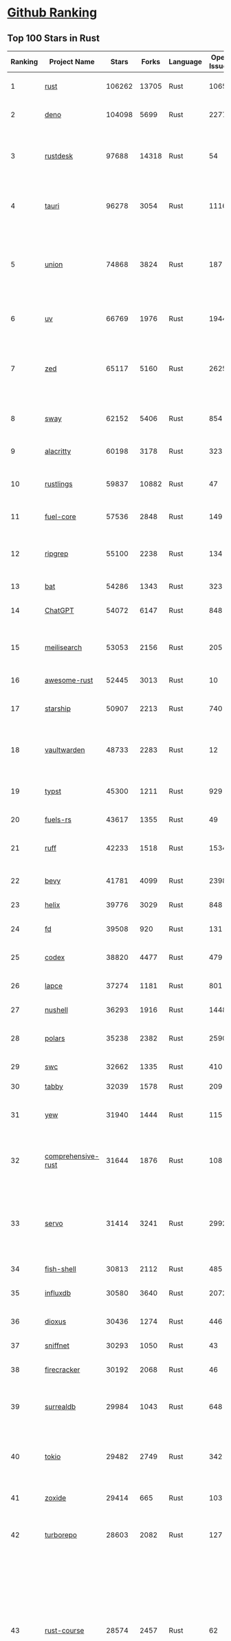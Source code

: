 [Github Ranking](../README.md)
==========

## Top 100 Stars in Rust

| Ranking | Project Name | Stars | Forks | Language | Open Issues | Description | Last Commit |
| ------- | ------------ | ----- | ----- | -------- | ----------- | ----------- | ----------- |
| 1 | [rust](https://github.com/rust-lang/rust) | 106262 | 13705 | Rust | 10651 | Empowering everyone to build reliable and efficient software. | 2025-09-05T18:03:31Z |
| 2 | [deno](https://github.com/denoland/deno) | 104098 | 5699 | Rust | 2277 | A modern runtime for JavaScript and TypeScript. | 2025-09-05T18:15:04Z |
| 3 | [rustdesk](https://github.com/rustdesk/rustdesk) | 97688 | 14318 | Rust | 54 | An open-source remote desktop application designed for self-hosting, as an alternative to TeamViewer. | 2025-09-05T08:49:55Z |
| 4 | [tauri](https://github.com/tauri-apps/tauri) | 96278 | 3054 | Rust | 1116 | Build smaller, faster, and more secure desktop and mobile applications with a web frontend. | 2025-09-04T10:52:39Z |
| 5 | [union](https://github.com/unionlabs/union) | 74868 | 3824 | Rust | 187 | The trust-minimized, zero-knowledge bridging protocol, designed for censorship resistance, extremely high security, and usage in decentralized finance. | 2025-09-05T17:51:22Z |
| 6 | [uv](https://github.com/astral-sh/uv) | 66769 | 1976 | Rust | 1944 | An extremely fast Python package and project manager, written in Rust. | 2025-09-05T18:14:41Z |
| 7 | [zed](https://github.com/zed-industries/zed) | 65117 | 5160 | Rust | 2625 | Code at the speed of thought – Zed is a high-performance, multiplayer code editor from the creators of Atom and Tree-sitter. | 2025-09-05T17:49:34Z |
| 8 | [sway](https://github.com/FuelLabs/sway) | 62152 | 5406 | Rust | 854 | 🌴 Empowering everyone to build reliable and efficient smart contracts. | 2025-09-05T13:37:45Z |
| 9 | [alacritty](https://github.com/alacritty/alacritty) | 60198 | 3178 | Rust | 323 | A cross-platform, OpenGL terminal emulator. | 2025-09-01T17:11:21Z |
| 10 | [rustlings](https://github.com/rust-lang/rustlings) | 59837 | 10882 | Rust | 47 | :crab: Small exercises to get you used to reading and writing Rust code! | 2025-08-21T22:05:36Z |
| 11 | [fuel-core](https://github.com/FuelLabs/fuel-core) | 57536 | 2848 | Rust | 149 | Rust full node implementation of the Fuel v2 protocol. | 2025-09-04T22:39:33Z |
| 12 | [ripgrep](https://github.com/BurntSushi/ripgrep) | 55100 | 2238 | Rust | 134 | ripgrep recursively searches directories for a regex pattern while respecting your gitignore | 2025-08-20T11:08:10Z |
| 13 | [bat](https://github.com/sharkdp/bat) | 54286 | 1343 | Rust | 323 | A cat(1) clone with wings. | 2025-09-04T06:38:23Z |
| 14 | [ChatGPT](https://github.com/lencx/ChatGPT) | 54072 | 6147 | Rust | 848 | 🔮 ChatGPT Desktop Application (Mac, Windows and Linux) | 2024-08-29T17:58:11Z |
| 15 | [meilisearch](https://github.com/meilisearch/meilisearch) | 53053 | 2156 | Rust | 205 | A lightning-fast search engine API bringing AI-powered hybrid search to your sites and applications. | 2025-09-03T14:33:31Z |
| 16 | [awesome-rust](https://github.com/rust-unofficial/awesome-rust) | 52445 | 3013 | Rust | 10 | A curated list of Rust code and resources. | 2025-09-04T07:49:50Z |
| 17 | [starship](https://github.com/starship/starship) | 50907 | 2213 | Rust | 740 | ☄🌌️  The minimal, blazing-fast, and infinitely customizable prompt for any shell! | 2025-09-04T21:33:47Z |
| 18 | [vaultwarden](https://github.com/dani-garcia/vaultwarden) | 48733 | 2283 | Rust | 12 | Unofficial Bitwarden compatible server written in Rust, formerly known as bitwarden_rs | 2025-08-29T11:14:40Z |
| 19 | [typst](https://github.com/typst/typst) | 45300 | 1211 | Rust | 929 | A new markup-based typesetting system that is powerful and easy to learn. | 2025-09-05T15:43:34Z |
| 20 | [fuels-rs](https://github.com/FuelLabs/fuels-rs) | 43617 | 1355 | Rust | 49 | Fuel Network Rust SDK | 2025-08-21T01:32:58Z |
| 21 | [ruff](https://github.com/astral-sh/ruff) | 42233 | 1518 | Rust | 1534 | An extremely fast Python linter and code formatter, written in Rust. | 2025-09-05T18:59:29Z |
| 22 | [bevy](https://github.com/bevyengine/bevy) | 41781 | 4099 | Rust | 2398 | A refreshingly simple data-driven game engine built in Rust | 2025-09-05T06:02:44Z |
| 23 | [helix](https://github.com/helix-editor/helix) | 39776 | 3029 | Rust | 848 | A post-modern modal text editor. | 2025-09-05T14:36:13Z |
| 24 | [fd](https://github.com/sharkdp/fd) | 39508 | 920 | Rust | 131 | A simple, fast and user-friendly alternative to 'find' | 2025-09-04T07:03:19Z |
| 25 | [codex](https://github.com/openai/codex) | 38820 | 4477 | Rust | 479 | Lightweight coding agent that runs in your terminal | 2025-09-05T18:35:18Z |
| 26 | [lapce](https://github.com/lapce/lapce) | 37274 | 1181 | Rust | 801 | Lightning-fast and Powerful Code Editor written in Rust | 2025-09-05T18:18:41Z |
| 27 | [nushell](https://github.com/nushell/nushell) | 36293 | 1916 | Rust | 1448 | A new type of shell | 2025-09-05T16:17:43Z |
| 28 | [polars](https://github.com/pola-rs/polars) | 35238 | 2382 | Rust | 2590 | Dataframes powered by a multithreaded, vectorized query engine, written in Rust | 2025-09-05T17:07:22Z |
| 29 | [swc](https://github.com/swc-project/swc) | 32662 | 1335 | Rust | 410 | Rust-based platform for the Web | 2025-09-05T14:54:16Z |
| 30 | [tabby](https://github.com/TabbyML/tabby) | 32039 | 1578 | Rust | 209 | Self-hosted AI coding assistant | 2025-08-26T20:03:41Z |
| 31 | [yew](https://github.com/yewstack/yew) | 31940 | 1444 | Rust | 115 | Rust / Wasm framework for creating reliable and efficient web applications | 2025-09-05T03:06:53Z |
| 32 | [comprehensive-rust](https://github.com/google/comprehensive-rust) | 31644 | 1876 | Rust | 108 | This is the Rust course used by the Android team at Google. It provides you the material to quickly teach Rust. | 2025-09-04T23:32:34Z |
| 33 | [servo](https://github.com/servo/servo) | 31414 | 3241 | Rust | 2992 | Servo aims to empower developers with a lightweight, high-performance alternative for embedding web technologies in applications. | 2025-09-05T18:38:42Z |
| 34 | [fish-shell](https://github.com/fish-shell/fish-shell) | 30813 | 2112 | Rust | 485 | The user-friendly command line shell. | 2025-09-05T07:41:08Z |
| 35 | [influxdb](https://github.com/influxdata/influxdb) | 30580 | 3640 | Rust | 2072 | Scalable datastore for metrics, events, and real-time analytics | 2025-09-05T16:37:48Z |
| 36 | [dioxus](https://github.com/DioxusLabs/dioxus) | 30436 | 1274 | Rust | 446 | Fullstack app framework for web, desktop, and mobile. | 2025-09-04T22:33:21Z |
| 37 | [sniffnet](https://github.com/GyulyVGC/sniffnet) | 30293 | 1050 | Rust | 43 | Comfortably monitor your Internet traffic 🕵️‍♂️ | 2025-09-03T21:49:13Z |
| 38 | [firecracker](https://github.com/firecracker-microvm/firecracker) | 30192 | 2068 | Rust | 46 | Secure and fast microVMs for serverless computing. | 2025-09-04T08:34:47Z |
| 39 | [surrealdb](https://github.com/surrealdb/surrealdb) | 29984 | 1043 | Rust | 648 | A scalable, distributed, collaborative, document-graph database, for the realtime web | 2025-09-05T17:04:59Z |
| 40 | [tokio](https://github.com/tokio-rs/tokio) | 29482 | 2749 | Rust | 342 | A runtime for writing reliable asynchronous applications with Rust. Provides I/O, networking, scheduling, timers, ... | 2025-09-05T17:48:52Z |
| 41 | [zoxide](https://github.com/ajeetdsouza/zoxide) | 29414 | 665 | Rust | 103 | A smarter cd command. Supports all major shells. | 2025-08-22T20:57:21Z |
| 42 | [turborepo](https://github.com/vercel/turborepo) | 28603 | 2082 | Rust | 127 | Build system optimized for JavaScript and TypeScript, written in Rust | 2025-09-03T18:18:24Z |
| 43 | [rust-course](https://github.com/sunface/rust-course) | 28574 | 2457 | Rust | 62 | “连续八年成为全世界最受喜爱的语言，无 GC 也无需手动内存管理、极高的性能和安全性、过程/OO/函数式编程、优秀的包管理、JS 未来基石" — 工作之余的第二语言来试试 Rust 吧。本书拥有全面且深入的讲解、生动贴切的示例、德芙般丝滑的内容，这可能是目前最用心的 Rust 中文学习教程 / Book  | 2025-08-26T01:08:34Z |
| 44 | [linera-protocol](https://github.com/linera-io/linera-protocol) | 28343 | 1893 | Rust | 468 | Main repository for the Linera protocol | 2025-09-05T17:02:16Z |
| 45 | [yazi](https://github.com/sxyazi/yazi) | 28040 | 601 | Rust | 42 | 💥 Blazing fast terminal file manager written in Rust, based on async I/O. | 2025-09-05T17:04:42Z |
| 46 | [just](https://github.com/casey/just) | 27523 | 579 | Rust | 298 | 🤖 Just a command runner | 2025-09-03T21:28:14Z |
| 47 | [iced](https://github.com/iced-rs/iced) | 27506 | 1355 | Rust | 317 | A cross-platform GUI library for Rust, inspired by Elm | 2025-09-02T21:34:34Z |
| 48 | [delta](https://github.com/dandavison/delta) | 27437 | 436 | Rust | 268 | A syntax-highlighting pager for git, diff, grep, and blame output | 2025-08-03T15:43:25Z |
| 49 | [hyperswitch](https://github.com/juspay/hyperswitch) | 26663 | 4009 | Rust | 807 | An open source payments switch written in Rust to make payments fast, reliable and affordable | 2025-09-05T15:04:07Z |
| 50 | [egui](https://github.com/emilk/egui) | 26348 | 1834 | Rust | 823 | egui: an easy-to-use immediate mode GUI in Rust that runs on both web and native | 2025-09-05T14:45:37Z |
| 51 | [zellij](https://github.com/zellij-org/zellij) | 26182 | 805 | Rust | 1184 | A terminal workspace with batteries included | 2025-08-28T15:48:35Z |
| 52 | [hyperfine](https://github.com/sharkdp/hyperfine) | 26063 | 418 | Rust | 41 | A command-line benchmarking tool | 2025-09-04T14:12:20Z |
| 53 | [czkawka](https://github.com/qarmin/czkawka) | 25963 | 819 | Rust | 467 | Multi functional app to find duplicates, empty folders, similar images etc. | 2025-08-21T04:17:03Z |
| 54 | [qdrant](https://github.com/qdrant/qdrant) | 25727 | 1795 | Rust | 348 | Qdrant - High-performance, massive-scale Vector Database and Vector Search Engine for the next generation of AI. Also available in the cloud https://cloud.qdrant.io/ | 2025-09-05T18:08:56Z |
| 55 | [atuin](https://github.com/atuinsh/atuin) | 25614 | 694 | Rust | 355 | ✨ Magical shell history | 2025-09-01T00:26:38Z |
| 56 | [Rocket](https://github.com/rwf2/Rocket) | 25361 | 1610 | Rust | 54 | A web framework for Rust. | 2025-08-31T17:17:07Z |
| 57 | [pingora](https://github.com/cloudflare/pingora) | 24992 | 1466 | Rust | 147 | A library for building fast, reliable and evolvable network services. | 2025-08-29T23:18:36Z |
| 58 | [Rust](https://github.com/TheAlgorithms/Rust) | 24623 | 2444 | Rust | 2 |  All Algorithms implemented in Rust  | 2025-08-29T21:25:36Z |
| 59 | [exa](https://github.com/ogham/exa) | 24121 | 663 | Rust | 196 | A modern replacement for ‘ls’. | 2024-09-24T15:18:09Z |
| 60 | [tools](https://github.com/rome/tools) | 23589 | 651 | Rust | 86 | Unified developer tools for JavaScript, TypeScript, and the web | 2023-09-04T08:42:49Z |
| 61 | [actix-web](https://github.com/actix/actix-web) | 23524 | 1779 | Rust | 188 | Actix Web is a powerful, pragmatic, and extremely fast web framework for Rust. | 2025-09-01T12:19:10Z |
| 62 | [anki](https://github.com/ankitects/anki) | 23511 | 2475 | Rust | 242 | Anki is a smart spaced repetition flashcard program | 2025-09-04T04:40:13Z |
| 63 | [chroma](https://github.com/chroma-core/chroma) | 23069 | 1806 | Rust | 231 | Open-source search and retrieval database for AI applications. | 2025-09-05T17:05:26Z |
| 64 | [axum](https://github.com/tokio-rs/axum) | 23002 | 1234 | Rust | 52 | Ergonomic and modular web framework built with Tokio, Tower, and Hyper | 2025-09-05T08:10:56Z |
| 65 | [difftastic](https://github.com/Wilfred/difftastic) | 22882 | 395 | Rust | 220 | a structural diff that understands syntax 🟥🟩 | 2025-08-29T22:03:37Z |
| 66 | [fnm](https://github.com/Schniz/fnm) | 22048 | 575 | Rust | 280 | 🚀 Fast and simple Node.js version manager, built in Rust | 2025-08-31T10:47:24Z |
| 67 | [tree-sitter](https://github.com/tree-sitter/tree-sitter) | 21921 | 2044 | Rust | 117 | An incremental parsing system for programming tools | 2025-09-04T09:00:14Z |
| 68 | [wezterm](https://github.com/wezterm/wezterm) | 21677 | 989 | Rust | 1266 | A GPU-accelerated cross-platform terminal emulator and multiplexer written by @wez and implemented in Rust | 2025-09-01T02:42:36Z |
| 69 | [coreutils](https://github.com/uutils/coreutils) | 21081 | 1532 | Rust | 339 | Cross-platform Rust rewrite of the GNU coreutils | 2025-09-05T09:28:38Z |
| 70 | [Graphite](https://github.com/GraphiteEditor/Graphite) | 21015 | 888 | Rust | 298 | An open source graphics editor for 2025: comprehensive 2D content creation tool suite for graphic design, digital art, and interactive real-time motion graphics — featuring node-based procedural editing | 2025-09-05T18:51:18Z |
| 71 | [sonic](https://github.com/valeriansaliou/sonic) | 20965 | 605 | Rust | 64 | 🦔 Fast, lightweight & schema-less search backend. An alternative to Elasticsearch that runs on a few MBs of RAM. | 2025-01-06T21:19:17Z |
| 72 | [biome](https://github.com/biomejs/biome) | 20892 | 688 | Rust | 274 | A toolchain for web projects, aimed to provide functionalities to maintain them. Biome offers formatter and linter, usable via CLI and LSP. | 2025-09-05T18:56:14Z |
| 73 | [gitui](https://github.com/gitui-org/gitui) | 20479 | 643 | Rust | 200 | Blazing 💥 fast terminal-ui for git written in rust 🦀 | 2025-08-28T06:52:48Z |
| 74 | [RustPython](https://github.com/RustPython/RustPython) | 20468 | 1341 | Rust | 327 | A Python Interpreter written in Rust | 2025-09-04T06:34:10Z |
| 75 | [mdBook](https://github.com/rust-lang/mdBook) | 20271 | 1763 | Rust | 522 | Create book from markdown files. Like Gitbook but implemented in Rust | 2025-09-05T00:22:11Z |
| 76 | [vector](https://github.com/vectordotdev/vector) | 20236 | 1846 | Rust | 1960 | A high-performance observability data pipeline. | 2025-09-05T18:56:27Z |
| 77 | [slint](https://github.com/slint-ui/slint) | 20218 | 733 | Rust | 739 | Slint is an open-source declarative GUI toolkit to build native user interfaces for Rust, C++, JavaScript, or Python apps. | 2025-09-05T18:18:15Z |
| 78 | [gleam](https://github.com/gleam-lang/gleam) | 20215 | 861 | Rust | 173 | ⭐️ A friendly language for building type-safe, scalable systems! | 2025-09-04T13:26:03Z |
| 79 | [wasmer](https://github.com/wasmerio/wasmer) | 20002 | 909 | Rust | 223 | 🚀 Fast, secure, lightweight containers based on WebAssembly | 2025-09-04T17:31:22Z |
| 80 | [jj](https://github.com/jj-vcs/jj) | 19925 | 702 | Rust | 571 | A Git-compatible VCS that is both simple and powerful | 2025-09-05T19:00:56Z |
| 81 | [xi-editor](https://github.com/xi-editor/xi-editor) | 19836 | 703 | Rust | 135 | A modern editor with a backend written in Rust. | 2024-03-19T00:11:37Z |
| 82 | [neon](https://github.com/neondatabase/neon) | 19636 | 766 | Rust | 285 | Neon: Serverless Postgres. We separated storage and compute to offer autoscaling, code-like database branching, and scale to zero. | 2025-09-02T17:56:34Z |
| 83 | [goose](https://github.com/block/goose) | 19314 | 1678 | Rust | 292 | an open source, extensible AI agent that goes beyond code suggestions - install, execute, edit, and test with any LLM | 2025-09-05T19:00:28Z |
| 84 | [leptos](https://github.com/leptos-rs/leptos) | 19022 | 788 | Rust | 91 | Build fast web applications with Rust. | 2025-09-03T13:27:18Z |
| 85 | [Bend](https://github.com/HigherOrderCO/Bend) | 18992 | 467 | Rust | 96 | A massively parallel, high-level programming language | 2025-06-03T17:36:56Z |
| 86 | [mise](https://github.com/jdx/mise) | 18933 | 623 | Rust | 25 | dev tools, env vars, task runner | 2025-09-05T16:43:15Z |
| 87 | [cube](https://github.com/cube-js/cube) | 18852 | 1887 | Rust | 625 | 📊 Cube’s universal semantic layer platform is the next evolution of OLAP technology for AI, BI, spreadsheets, and embedded analytics | 2025-09-05T18:50:18Z |
| 88 | [relay](https://github.com/facebook/relay) | 18849 | 1865 | Rust | 599 | Relay is a JavaScript framework for building data-driven React applications. | 2025-09-05T00:08:05Z |
| 89 | [spotify-tui](https://github.com/Rigellute/spotify-tui) | 18495 | 560 | Rust | 273 | Spotify for the terminal written in Rust 🚀 | 2024-04-04T15:03:12Z |
| 90 | [candle](https://github.com/huggingface/candle) | 18021 | 1207 | Rust | 443 | Minimalist ML framework for Rust | 2025-09-05T13:32:13Z |
| 91 | [RustScan](https://github.com/bee-san/RustScan) | 17941 | 1188 | Rust | 30 | 🤖 The Modern Port Scanner 🤖 | 2025-09-04T13:00:05Z |
| 92 | [universal-android-debloater](https://github.com/0x192/universal-android-debloater) | 17762 | 913 | Rust | 466 | Cross-platform GUI written in Rust using ADB to debloat non-rooted android devices. Improve your privacy, the security and battery life of your device. | 2024-08-02T16:16:12Z |
| 93 | [SpacetimeDB](https://github.com/clockworklabs/SpacetimeDB) | 17404 | 598 | Rust | 484 | Multiplayer at the speed of light | 2025-09-05T18:57:14Z |
| 94 | [hurl](https://github.com/Orange-OpenSource/hurl) | 17249 | 668 | Rust | 194 | Hurl, run and test HTTP requests with plain text. | 2025-09-05T13:00:35Z |
| 95 | [eza](https://github.com/eza-community/eza) | 17182 | 315 | Rust | 216 | A modern alternative to ls | 2025-09-05T13:58:59Z |
| 96 | [ruffle](https://github.com/ruffle-rs/ruffle) | 17143 | 910 | Rust | 5541 | A Flash Player emulator written in Rust | 2025-09-05T07:17:09Z |
| 97 | [wasmtime](https://github.com/bytecodealliance/wasmtime) | 16830 | 1498 | Rust | 741 | A lightweight WebAssembly runtime that is fast, secure, and standards-compliant | 2025-09-05T18:54:57Z |
| 98 | [fhevm](https://github.com/zama-ai/fhevm) | 16792 | 685 | Rust | 7 | FHEVM, a full-stack framework for integrating Fully Homomorphic Encryption (FHE) with blockchain applications | 2025-09-05T17:52:34Z |
| 99 | [diem](https://github.com/diem/diem) | 16696 | 2581 | Rust | 357 | Diem’s mission is to build a trusted and innovative financial network that empowers people and businesses around the world. | 2025-08-29T05:01:19Z |
| 100 | [pyxel](https://github.com/kitao/pyxel) | 16624 | 898 | Rust | 13 | A retro game engine for Python | 2025-09-04T13:44:44Z |

